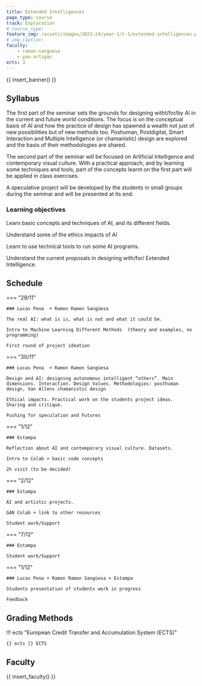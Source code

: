 ```yaml
---
title: Extended Intelligences
page_type: course
track: Exploration
# course_type:
feature_img: /assets/images/2023-24/year-1/t-1/extended-intelligences.png
# img_caption:
faculty:
    - ramon-sanguesa
    - pau-artigas
ects: 3
---
```


{{ insert_banner() }}

## Syllabus

The first part of the seminar sets the grounds for designing witht/for/by AI in the current and future world conditions. The focus is on the conceptual basis of AI and how the practice of design has spawned a wealth not just of new possibilities but of new methods too. Poshuman, Postdigital, Smart Interaction and Multiple Intelligence (or chamanistic) design are explored and the basis of their methodologies are shared.

The second part of the seminar will be focused on Artificial Intelligence and contemporary visual culture. With a practical approach, and by learning some techniques and tools, part of the concepts learnt on the first part will be applied in class exercises.

A speculative project will be developed by the students in small groups during the seminar and will be presented at its end.


### Learning objectives

Learn basic concepts and techniques of AI, and its different fields.

Understand some of the ethics impacts of AI

Learn to use technical tools to run some AI programs.

Understand the current proposals in designing with/for/ Extended Intelligence.

## Schedule

=== "29/11"

    ### Lucas Pena  + Ramon Ramon Sangüesa

    The real AI: what is is, what is not and what it could be.

    Intro to Machine Learning Different Methods  (theory and examples, no programming)

    First round of project ideation

=== "30/11"

    ### Lucas Pena  + Ramon Ramon Sangüesa

    Design and AI: designing autonomous intelligent “others”. Main dimensions. Interaction. Design Values. Methodologies: posthuman design, Van Allens chamanistic design

    Ethical impacts. Practical work on the students project ideas.  Sharing and critique.

    Pushing for speculation and Futures

=== "1/12"

    ### Estampa

    Reflection about AI and contemporary visual culture. Datasets.

    Intro to Colab + basic code concepts

    2h visit (to be decided)

=== "2/12"

    ### Estampa

    AI and artistic projects.

    GAN Colab + link to other resources

    Student work/Support

=== "7/12"

    ### Estampa

    Student work/Support

=== "1/12"

    ### Lucas Pena + Ramon Ramon Sangüesa + Estampa

    Students presentation of students work in progress

    Feedback

## Grading Methods

!!! ects "European Credit Transfer and Accumulation System (ECTS)"

    {{ ects }} ECTS

## Faculty

{{ insert_faculty() }}
